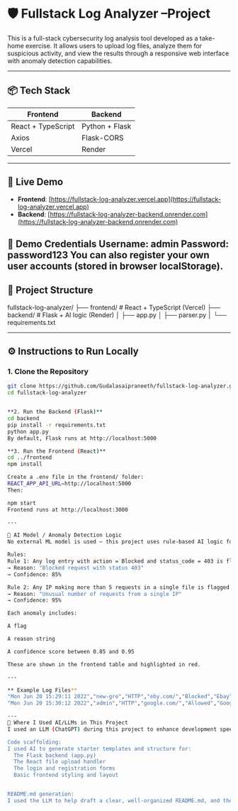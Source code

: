 # 🛡️ Fullstack Log Analyzer –Project

This is a full-stack cybersecurity log analysis tool developed as a take-home exercise. It allows users to upload log files, analyze them for suspicious activity, and view the results through a responsive web interface with anomaly detection capabilities.

---

## 📦 Tech Stack

| Frontend              | Backend               |
|-----------------------|------------------------|
| React + TypeScript    | Python + Flask         |
| Axios                 | Flask-CORS             |
| Vercel                | Render                 |

---

## 🚀 Live Demo

- **Frontend**: [https://fullstack-log-analyzer.vercel.app](https://fullstack-log-analyzer.vercel.app)
- **Backend**: [https://fullstack-log-analyzer-backend.onrender.com](https://fullstack-log-analyzer-backend.onrender.com)

👤 Demo Credentials
Username: admin
Password: password123
You can also register your own user accounts (stored in browser localStorage).
---

## 📁 Project Structure

fullstack-log-analyzer/
├── frontend/ # React + TypeScript (Vercel)
├── backend/ # Flask + AI logic (Render)
│ ├── app.py
│ ├── parser.py
│ └── requirements.txt


---

## ⚙️ Instructions to Run Locally

### 1. Clone the Repository

```bash
git clone https://github.com/Gudalasaipraneeth/fullstack-log-analyzer.git
cd fullstack-log-analyzer


**2. Run the Backend (Flask)**
cd backend
pip install -r requirements.txt
python app.py
By default, Flask runs at http://localhost:5000

**3. Run the Frontend (React)**
cd ../frontend
npm install

Create a .env file in the frontend/ folder:
REACT_APP_API_URL=http://localhost:5000
Then:

npm start
Frontend runs at http://localhost:3000

---

🤖 AI Model / Anomaly Detection Logic
No external ML model is used — this project uses rule-based AI logic for fast and explainable detection.

Rules:
Rule 1: Any log entry with action = Blocked and status_code = 403 is flagged as an anomaly.
→ Reason: "Blocked request with status 403"
→ Confidence: 85%

Rule 2: Any IP making more than 5 requests in a single file is flagged.
→ Reason: "Unusual number of requests from a single IP"
→ Confidence: 95%

Each anomaly includes:

A flag

A reason string

A confidence score between 0.85 and 0.95

These are shown in the frontend table and highlighted in red.

---

** Example Log Files**
"Mon Jun 20 15:29:11 2022","new-gre","HTTP","eby.com/","Blocked","Ebay","Consumer Apps","72","14061","0","0","Productivity Loss","Shopping and Auctions","Online Shopping","None","None","0","None","None","new-gre","Default Department","172.17.3.49","66.211.175.229","GET","403","curl/7.68.0","None","FwFilter","Firewall_1","Other","None","NA","NA","N/A"
"Mon Jun 20 15:30:12 2022","admin","HTTP","google.com/","Allowed","Google","Search","90","2300","0","0","None","Search Engines","Web","None","None","0","None","None","admin","IT","192.168.0.15","172.217.3.110","GET","200","Mozilla/5.0","None","FwFilter","Firewall_1","Other","None","NA","NA","N/A"

---
🤖 Where I Used AI/LLMs in This Project
I used an LLM (ChatGPT) during this project to enhance development speed and clarity. Here's how it helped:

Code scaffolding:
I used AI to generate starter templates and structure for:
  The Flask backend (app.py)
  The React file upload handler
  The login and registration forms
  Basic frontend styling and layout


README.md generation:
I used the LLM to help draft a clear, well-organized README.md, and then customized the content to match my actual implementation and project decisions.
